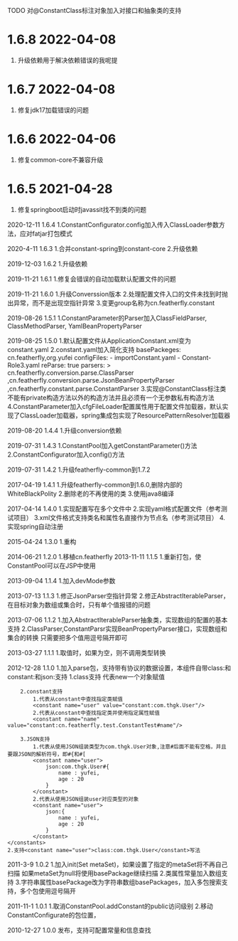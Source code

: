 TODO 
    对@ConstantClass标注对象加入对接口和抽象类的支持

# 1.6.8 2022-04-08
1. 升级依赖用于解决依赖错误的我呢提

# 1.6.7 2022-04-08
1. 修复jdk17加载错误的问题

# 1.6.6 2022-04-06
1. 修复common-core不兼容升级

# 1.6.5 2021-04-28
1. 修复springboot启动时javassit找不到类的问题
    
2020-12-11
1.6.4
    1.ConstantConfigurator.config加入传入ClassLoader参数方法，应对fatjar打包模式

2020-4-11
1.6.3
    1.合并constant-spring到constant-core
    2.升级依赖
    
2019-12-03
1.6.2
    1.升级依赖
    
2019-11-21
1.6.1
    1.修复会错误的自动加载默认配置文件的问题

2019-11-21
1.6.0
    1.升级Converssion版本
    2.处理配置文件入口的文件未找到时抛出异常，而不是出现空指针异常
    3.变更group名称为cn.featherfly.constant

2019-08-26
1.5.1
    1.ConstantParameter的Parser加入ClassFieldParser, ClassMethodParser, YamlBeanPropertyParser
    
2019-08-25
1.5.0
    1.默认配置文件从ApplicationConstant.xml变为constant.yaml
    2.constant.yaml加入简化支持
        basePackeges: cn.featherfly,org.yufei
        configFiles: 
          - importConstant.yaml
          - Constant-Role3.yaml
        reParse: true
        parsers: > 
            cn.featherfly.conversion.parse.ClassParser
            ,cn.featherfly.conversion.parse.JsonBeanPropertyParser
            ,cn.featherfly.constant.parse.ConstantParser
    3.实现@ConstantClass标注类不能有private构造方法以外的构造方法并且必须有一个无参数私有构造方法
    4.ConstantParameter加入cfgFileLoader配置属性用于配置文件加载器，默认实现了ClassLoader加载器，spring集成包实现了ResourcePatternResolver加载器
                  

2019-08-20
1.4.4
    1.升级conversion依赖
    
2019-07-31
1.4.3
    1.ConstantPool加入getConstantParameter()方法
    2.ConstantConfigurator加入config()方法 
    
2019-07-31
1.4.2
    1.升级featherfly-common到1.7.2
    

2017-04-19
1.4.1
	1.升级featherfly-common到1.6.0,删除内部的WhiteBlackPolity
	2.删除老的不再使用的类
	3.使用java8编译
	
2017-04-14
1.4.0
	1.实现配置写在多个文件中
	2.实现yaml格式配置文件（参考测试项目）
	3.xml文件格式支持类名和属性名直接作为节点名（参考测试项目）
	4.实现spring自动注册
	
2015-04-24
1.3.0
	1.重构
	
2014-06-21
1.2.0
	1.移植cn.featherfly
2013-11-11
1.1.5
	1.重新打包，使ConstantPool可以在JSP中使用

2013-09-04
1.1.4
	1.加入devMode参数

2013-07-13
1.1.3
	1.修正JsonParser空指针异常
	2.修正AbstractIterableParser，在目标对象为数组或集合时，只有单个值报错的问题

2013-07-06
1.1.2
	1.加入AbstractIterableParser抽象类，实现数组的配置的基本支持
	2.ClassParser,ConstantParsr实现BeanPropertyParser接口，实现数组和集合的转换
		只需要把多个值用逗号隔开即可


2013-03-27
1.1.1
	1.取值时，如果为空，则不调用类型转换

2012-12-28 1.1.0
	1.加入parse包，支持带有协议的数据设置，本组件自带class:和constant:和json:支持
	<constants class="com.thgk.Role">
		1.class支持
			代表new一个对象赋值
			<constant name="user" value="class:com.thgk.User"/>

		2.constant支持
			1.代表从constant中查找指定类赋值
			<constant name="user" value="constant:com.thgk.User"/>
			2.代表从constant中查找指定类并使用指定属性赋值
			<constant name="name" value="constant:cn.featherfly.test.ConstantTest#name"/>

		3.JSON支持
			1.代表从使用JSON组装类型为com.thgk.User对象,注意#后面不能有空格，并且要跟JSON的解析符号，即#{和#[
			<constant name="user">
				json:com.thgk.User#{
					name : yufei,
					age : 20
				}
			</constant>
			2.代表从使用JSON组装user对应类型的对象
			<constant name="user">
				json:{
					name : yufei,
					age : 20
				}
			</constant>
	</constants>
	2.支持<constant name="user">class:com.thgk.User</constant>写法

2011-3-9 1.0.2
	1.加入init(Set<MetadataReader> metaSet)，如果设置了指定的metaSet将不再自己扫描
	  如果metaSet为null将使用basePackage继续扫描
	2.类属性常量加入数组支持
	3.字符串属性basePackage改为字符串数组basePackages，加入多包搜索支持，多个包使用逗号隔开

2011-11-1 1.0.1
	1.取消ConstantPool.addConstant的public访问级别
	2.移动ConstantConfigurate的包位置，

2010-12-27 1.0.0
发布，支持可配置常量和信息查找